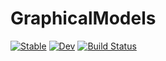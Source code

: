 # GraphicalModels

[![Stable](https://img.shields.io/badge/docs-stable-blue.svg)](https://denismaua.github.io/GraphicalModels.jl/stable)
[![Dev](https://img.shields.io/badge/docs-dev-blue.svg)](https://denismaua.github.io/GraphicalModels.jl/dev)
[![Build Status](https://github.com/denismaua/GraphicalModels.jl/workflows/CI/badge.svg)](https://github.com/denismaua/GraphicalModels.jl/actions)
